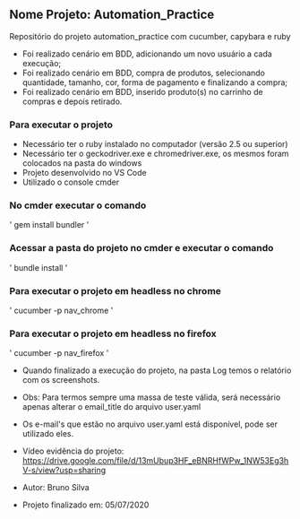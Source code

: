 ## Nome Projeto: Automation_Practice
Repositório do projeto automation_practice com cucumber, capybara e ruby

* Foi realizado cenário em BDD, adicionando um novo usuário a cada execução;
* Foi realizado cenário em BDD, compra de produtos, selecionando quantidade, tamanho, cor, forma de pagamento e finalizando a compra;
* Foi realizado cenário em BDD, inserido produto(s) no carrinho de compras e depois retirado.

### Para executar o projeto

* Necessário ter o ruby instalado no computador (versão 2.5 ou superior)
* Necessário ter o geckodriver.exe e chromedriver.exe, os mesmos foram colocados na pasta do windows
* Projeto desenvolvido no VS Code
* Utilizado o console cmder

### No cmder executar o comando
'
gem install bundler 
'

### Acessar a pasta do projeto no cmder e executar o comando
'
bundle install 
'

### Para executar o projeto em headless no chrome 
'
cucumber -p nav_chrome
'

### Para executar o projeto em headless no firefox
'
cucumber -p nav_firefox
'

* Quando finalizado a execução do projeto, na pasta Log temos o relatório com os screenshots.

* Obs: Para termos sempre uma massa de teste válida, será necessário apenas alterar o email_title do arquivo user.yaml
* Os e-mail's que estão no arquivo user.yaml está disponível, pode ser utilizado eles.

* Vídeo evidência do projeto: https://drive.google.com/file/d/13mUbup3HF_eBNRHfWPw_1NW53Eg3hV-s/view?usp=sharing

* Autor: Bruno Silva 
* Projeto finalizado em: 05/07/2020
